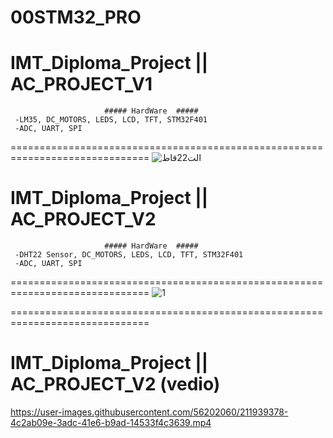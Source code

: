 # 00STM32_PRO

# IMT_Diploma_Project || AC_PROJECT_V1

	                     ##### HardWare  #####
     -LM35, DC_MOTORS, LEDS, LCD, TFT, STM32F401 
     -ADC, UART, SPI
  ==============================================================================
  ![الت22قاط](https://user-images.githubusercontent.com/56202060/211933189-560f846f-2e43-4828-a220-83d6c65f2248.PNG)

# IMT_Diploma_Project || AC_PROJECT_V2

	                     ##### HardWare  #####
     -DHT22 Sensor, DC_MOTORS, LEDS, LCD, TFT, STM32F401 
     -ADC, UART, SPI
  ==============================================================================
  ![1](https://user-images.githubusercontent.com/56202060/211934934-720bfdc1-5f90-4e02-bcdf-c5c9fab825c5.PNG)
  
  ==============================================================================
# IMT_Diploma_Project || AC_PROJECT_V2 (vedio)  
  https://user-images.githubusercontent.com/56202060/211939378-4c2ab09e-3adc-41e6-b9ad-14533f4c3639.mp4

